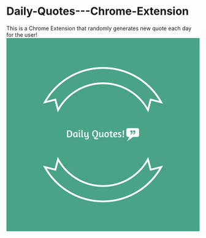# Daily-Quotes---Chrome-Extension
This is a Chrome Extension that randomly generates new quote each day for the user!
![Alt text](logo.png)
